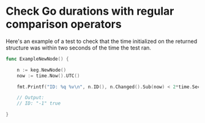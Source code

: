 # Check Go durations with regular comparison operators

Here's an example of a test to check that the time initialized on the returned structure was within two seconds of the time the test ran.

```go
func ExampleNewNode() {

	n := keg.NewNode()
	now := time.Now().UTC()

	fmt.Printf("ID: %q %v\n", n.ID(), n.Changed().Sub(now) < 2*time.Second)

	// Output:
	// ID: "-1" true

}
```
